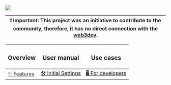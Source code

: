 <img src="https://i.imgur.com/6iEc7Uj.jpeg" />
<div align="center">

| **❗️ Important**: This project was an initiative to contribute to the community, therefore, it has no direct connection with the [web3dev](https://www.web3dev.com.br/). |
| :-------------------------------------------------------------------------------------------------------------------------------------------------------------------------------------: |

<table>
<thead>
  <tr>
    <th><h3>Overview</h3></th>
    <th><h3>User manual</h3></th>
    <th><h3>Use cases</h3></th>
  </tr>
</thead>
<!-- [Features]: Lista das features do bot, preview destas features -->
<!-- [Initial Settings]: Fundamentos que vao desde como adicionar o bot corretamente ao servidor como configurar/utilizar os sistemas  -->
<!-- [For Developers]: Todos os passos para clonar repositório e configurações inicias para iniciar o bot localmente -->
<tbody>
  <tr>
    <td><a href="#-">✨ Features</a></td>
    <td><a href="#-">🛠️ Initial Settings</a></td>
    <td><a href="#-">🖥️ For developers</a></td>
  </tr>
</table>
</div>
